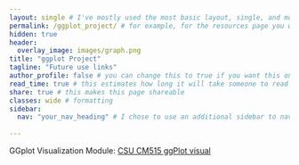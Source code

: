 ```yaml
---
layout: single # I've mostly used the most basic layout, single, and modified it from there but feel free to pick a different one and play around!
permalink: /ggplot_project/ # for example, for the resources page you would put resources
hidden: true
header:
  overlay_image: images/graph.png
title: "ggplot Project"
tagline: "Future use links"   
author_profile: false # you can change this to true if you want this on the side again!
read_time: true # this estimates how long it will take someone to read this page
share: true # this makes this page shareable
classes: wide # formatting
sidebar:
  nav: "your_nav_heading" # I chose to use an additional sidebar to navigate different parts of this page instead of the author profile. If you use this you will have to add a new section to your navigation.yml file, or you can comment this section out.
  
---
```

GGplot Visualization Module: [CSU CM515 ggPlot visual](https://github.com/Colorado-State-University-CMB/CM515-course-2025/tree/main/modules/05_GGplot_Visualization/2025)
